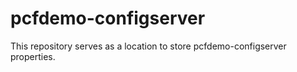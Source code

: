 # pcfdemo-configserver

This repository serves as a location to store pcfdemo-configserver properties.
